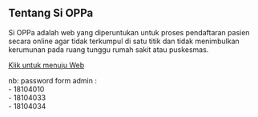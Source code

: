 ## Tentang Si OPPa

Si OPPa adalah web yang diperuntukan untuk proses pendaftaran pasien secara online agar tidak terkumpul di satu titik dan tidak menimbulkan kerumunan pada ruang tunggu rumah sakit atau puskesmas.

<a href="https://sioppa.000webhostapp.com/">Klik untuk menuju Web</a>

nb:
password form admin :<br>- 18104010<br>
                    - 18104033<br>
                    - 18104034
